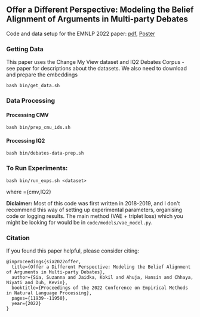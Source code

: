 ## Offer a Different Perspective: Modeling the Belief Alignment of Arguments in Multi-party Debates 

Code and data setup for the EMNLP 2022 paper: [pdf](https://aclanthology.org/2022.emnlp-main.818.pdf), [Poster](https://drive.google.com/file/d/1TXF03LnTtB2SkkJXooRurqbizbwlyoGR/view?usp=sharing)

### Getting Data
This paper uses the Change My View dataset and IQ2 Debates Corpus - see paper for descriptions about the datasets. We also need to download and prepare the embeddings

`bash bin/get_data.sh`

### Data Processing 

#### Processing CMV
`bash bin/prep_cmu_ids.sh`

#### Processing IQ2
`bash bin/debates-data-prep.sh`


### To Run Experiments:
`bash bin/run_exps.sh <dataset>`

where <dataset>={cmv,IQ2}

**Diclaimer:** Most of this code was first written in 2018-2019, and I don't recommend this way of setting up experimental parameters, organising code or logging results. The main method (VAE + triplet loss) which you might be looking for would be in `code/models/vae_model.py`.

### Citation 

If you found this paper helpful, please consider citing:

```
@inproceedings{sia2022offer,
  title={Offer a Different Perspective: Modeling the Belief Alignment of Arguments in Multi-party Debates},
  author={Sia, Suzanna and Jaidka, Kokil and Ahuja, Hansin and Chhaya, Niyati and Duh, Kevin},
  booktitle={Proceedings of the 2022 Conference on Empirical Methods in Natural Language Processing},
  pages={11939--11950},
  year={2022}
}
```
